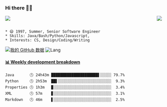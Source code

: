 ### Hi there 👋👋 
<p>  
  <a href="https://count.getloli.com/"><img src="https://count.getloli.com/get/@Xxpain"></a>
  <img src="https://weather-icon.journeyad.repl.co/@shanghai?v=1" align="right">
</p>

```

* 😄 1997, Summer, Senior Software Engineer
* Skills: Java/Bash/Python/Javascript, 
* Interests: CS, Design/Coding/Writing
```

[![我的 GitHub 数据](https://github-readme-stats.vercel.app/api?username=Xxpain)]()
![Lang](https://github-readme-stats.vercel.app/api/top-langs/?username=Xxpain&hide=ipynb,html&layout=compact)
 <!-- waka-box start -->
#### <a href="https://gist.github.com/eb4ecc800e460a494f8146b3d1bb974a" target="_blank">📊 Weekly development breakdown</a>
```text
Java       🕓 24h43m █████████████████████▌░░░░░ 79.7%
Python     🕓 2h53m  ██▌░░░░░░░░░░░░░░░░░░░░░░░░  9.3%
Properties 🕓 1h3m   ▉░░░░░░░░░░░░░░░░░░░░░░░░░░  3.4%
XML        🕓 57m    ▊░░░░░░░░░░░░░░░░░░░░░░░░░░  3.1%
Markdown   🕓 46m    ▋░░░░░░░░░░░░░░░░░░░░░░░░░░  2.5%
```
<!-- Powered by https://github.com/YouEclipse/waka-box-go . -->
<!-- waka-box end -->

